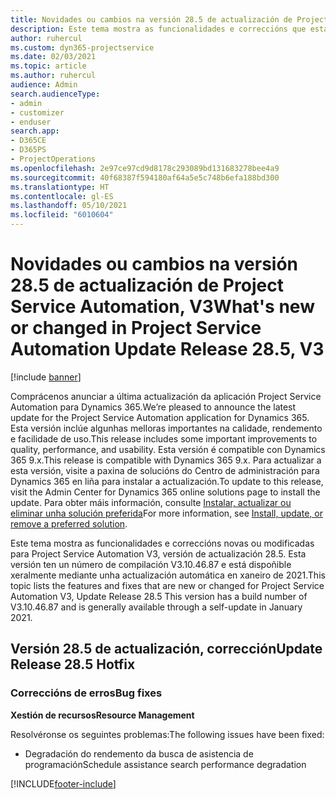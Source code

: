 ```yaml
---
title: Novidades ou cambios na versión 28.5 de actualización de Project Service Automation, Corrección, V3
description: Este tema mostra as funcionalidades e correccións que están dispoñibles en Project Service Automation, versión 28.5 de actualización, corrección, V3.
author: ruhercul
ms.custom: dyn365-projectservice
ms.date: 02/03/2021
ms.topic: article
ms.author: ruhercul
audience: Admin
search.audienceType:
- admin
- customizer
- enduser
search.app:
- D365CE
- D365PS
- ProjectOperations
ms.openlocfilehash: 2e97ce97cd9d8178c293089bd131683278bee4a9
ms.sourcegitcommit: 40f68387f594180af64a5e5c748b6efa188bd300
ms.translationtype: HT
ms.contentlocale: gl-ES
ms.lasthandoff: 05/10/2021
ms.locfileid: "6010604"
---
```

# <a name="whats-new-or-changed-in-project-service-automation-update-release-285-v3"></a><span data-ttu-id="eb208-103">Novidades ou cambios na versión 28.5 de actualización de Project Service Automation, V3</span><span class="sxs-lookup"><span data-stu-id="eb208-103">What's new or changed in Project Service Automation Update Release 28.5, V3</span></span>

[!include [banner](../includes/psa-now-project-operations.md)]

<span data-ttu-id="eb208-104">Comprácenos anunciar a última actualización da aplicación Project Service Automation para Dynamics 365.</span><span class="sxs-lookup"><span data-stu-id="eb208-104">We’re pleased to announce the latest update for the Project Service Automation application for Dynamics 365.</span></span> <span data-ttu-id="eb208-105">Esta versión inclúe algunhas melloras importantes na calidade, rendemento e facilidade de uso.</span><span class="sxs-lookup"><span data-stu-id="eb208-105">This release includes some important improvements to quality, performance, and usability.</span></span> <span data-ttu-id="eb208-106">Esta versión é compatible con Dynamics 365 9.x.</span><span class="sxs-lookup"><span data-stu-id="eb208-106">This release is compatible with Dynamics 365 9.x.</span></span> <span data-ttu-id="eb208-107">Para actualizar a esta versión, visite a paxina de solucións do Centro de administración para Dynamics 365 en liña para instalar a actualización.</span><span class="sxs-lookup"><span data-stu-id="eb208-107">To update to this release, visit the Admin Center for Dynamics 365 online solutions page to install the update.</span></span> <span data-ttu-id="eb208-108">Para obter máis información, consulte [Instalar, actualizar ou eliminar unha solución preferida](/power-platform/admin/install-remove-preferred-solution)</span><span class="sxs-lookup"><span data-stu-id="eb208-108">For more information, see [Install, update, or remove a preferred solution](/power-platform/admin/install-remove-preferred-solution).</span></span>

<span data-ttu-id="eb208-109">Este tema mostra as funcionalidades e correccións novas ou modificadas para Project Service Automation V3, versión de actualización 28.5. Esta versión ten un número de compilación V3.10.46.87 e está dispoñible xeralmente mediante unha actualización automática en xaneiro de 2021.</span><span class="sxs-lookup"><span data-stu-id="eb208-109">This topic lists the features and fixes that are new or changed for Project Service Automation V3, Update Release 28.5 This version has a build number of V3.10.46.87 and is generally available through a self-update in January 2021.</span></span>

## <a name="update-release-285-hotfix"></a><span data-ttu-id="eb208-110">Versión 28.5 de actualización, corrección</span><span class="sxs-lookup"><span data-stu-id="eb208-110">Update Release 28.5 Hotfix</span></span>

### <a name="bug-fixes"></a><span data-ttu-id="eb208-111">Correccións de erros</span><span class="sxs-lookup"><span data-stu-id="eb208-111">Bug fixes</span></span>

<span data-ttu-id="eb208-112">**Xestión de recursos**</span><span class="sxs-lookup"><span data-stu-id="eb208-112">**Resource Management**</span></span>

<span data-ttu-id="eb208-113">Resolvéronse os seguintes problemas:</span><span class="sxs-lookup"><span data-stu-id="eb208-113">The following issues have been fixed:</span></span>

- <span data-ttu-id="eb208-114">Degradación do rendemento da busca de asistencia de programación</span><span class="sxs-lookup"><span data-stu-id="eb208-114">Schedule assistance search performance degradation</span></span>



[!INCLUDE[footer-include](../includes/footer-banner.md)]